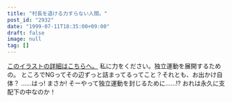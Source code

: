 ```yaml
---
title: "村長を退ける力すらない人間。"
post_id: "2932"
date: "1999-07-11T18:35:00+09:00"
draft: false
image: null
tag: []
---
```



[このイラストの詳細はこちらへ。](/banrei) 私に力をください。独立運動を展開するための。 ところでNGってその辺ずっと詰まってるってこと？それとも、お出かけ自体？ ……はっ! まさか! そーやって独立運動を封じるために……!? おれは永久に支配下の中なのか！
